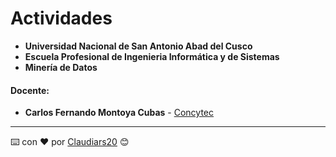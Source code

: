 # Actividades
- **Universidad Nacional de San Antonio Abad del Cusco**
- **Escuela Profesional de Ingenieria Informática y de Sistemas**
- **Minería de Datos**
#### **Docente**:
- **Carlos Fernando Montoya Cubas** - [Concytec](http://dina.concytec.gob.pe/appDirectorioCTI/VerDatosInvestigador.do;jsessionid=0a57f731d8f19e91a96dd3446392?id_investigador=19358)
---

⌨️ con ❤️ por [Claudiars20](https://github.com/Claudiars20) 😊
